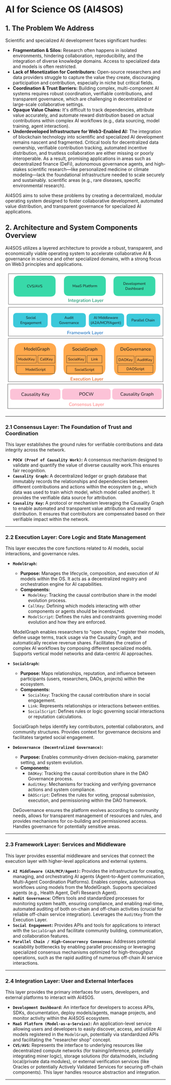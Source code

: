 # AI for Science OS (AI4SOS)

## 1. The Problem We Address

Scientific and specialized AI development faces significant hurdles:

*   **Fragmentation & Silos:** Research often happens in isolated environments, hindering collaboration, reproducibility, and the integration of diverse knowledge domains. Access to specialized data and models is often restricted.
*   **Lack of Monetization for Contributors:** Open-source researchers and data providers struggle to capture the value they create, discouraging participation and contribution, especially in niche but critical fields.
*   **Coordination & Trust Barriers:** Building complex, multi-component AI systems requires robust coordination, verifiable contributions, and transparent governance, which are challenging in decentralized or large-scale collaborative settings.
*   **Opaque Value Chains:** It's difficult to track dependencies, attribute value accurately, and automate reward distribution based on actual contributions within complex AI workflows (e.g., data sourcing, model training, agent interaction).
*   **Underdeveloped Infrastructure for Web3-Enabled AI:** The integration of blockchain technology into scientific and specialized AI development remains nascent and fragmented. Critical tools for decentralized data ownership, verifiable contribution tracking, automated incentive distribution, and trustless collaboration are either missing or poorly interoperable. As a result, promising applications in areas such as decentralized finance (DeFi), autonomous governance agents, and high-stakes scientific research—like personalized medicine or climate modeling—lack the foundational infrastructure needed to scale securely and sustainably. scientific areas (e.g., rare diseases, specific environmental research).

AI4SOS aims to solve these problems by creating a decentralized, modular operating system designed to foster collaborative development, automated value distribution, and transparent governance for specialized AI applications.

## 2. Architecture and System Components Overview

AI4SOS utilizes a layered architecture to provide a robust, transparent, and economically viable operating system to accelerate collaborative AI & governance in science and other specialized domains, with a strong focus on Web3 principles and applications.

![a4sos_arch](asset/a4s_Arch.png)

---

### 2.1 Consensus Layer: The Foundation of Trust and Coordination

This layer establishes the ground rules for verifiable contributions and data integrity across the network.

*   **`POCW (Proof of Causality Work)`:** A consensus mechanism designed to validate and quantify the value of diverse causality work.This ensures fair recognition.
*   **`Causality Graph`:** A decentralized ledger or graph database that immutably records the relationships and dependencies between different contributions and actions within the ecosystem (e.g., which data was used to train which model, which model called another). It provides the verifiable data source for attribution.
*   **`Causality Key`:** A protocol or mechanism leveraging the Causality Graph to enable automated and transparent value attribution and reward distribution. It ensures that contributors are compensated based on their verifiable impact within the network.

---

### 2.2 Execution Layer: Core Logic and State Management

This layer executes the core functions related to AI models, social interactions, and governance rules.

*   **`ModelGraph`:**
    *   **Purpose:** Manages the lifecycle, composition, and execution of AI models within the OS. It acts as a decentralized registry and orchestration engine for AI capabilities.
    *   **Components:**
        *   `ModelKey`: Tracking the causal contribution share in the model evolution process.
        *   `CallKey`: Defining which models interacting with other components or agents should be incentivized.
        *   `ModelScript`: Defines the rules and constraints governing model evolution and how they are enforced.
  
    ModelGraph enables researchers to "open shops," register their models, define usage terms, track usage via the Causality Graph, and automatically receive revenue shares. Facilitates the creation of complex AI workflows by composing different specialized models. Supports vertical model networks and data-centric AI approaches.
*   **`SocialGraph`:**
    *   **Purpose:** Maps relationships, reputation, and influence between participants (users, researchers, DAOs, projects) within the ecosystem.
    *   **Components:**
        *   `SocialKey`: Tracking the causal contribution share in social engagement.
        *   `Link`: Represents relationships or interactions between entities.
        *   `SocialScript`: Defines rules or logic governing social interactions or reputation calculations.
    
    SocialGraph helps identify key contributors, potential collaborators, and community structures. Provides context for governance decisions and facilitates targeted social engagement.

*   **`DeGovernance (Decentralized Governance)`:**
    *   **Purpose:** Enables community-driven decision-making, parameter setting, and system evolution.
    *   **Components:**
        *   `DAOKey`: Tracking the causal contribution share in the DAO Governance process.
        *   `AuditKey`: Mechanisms for tracking and verifying governance actions and system compliance.
        *   `DAOScript`: Defines the rules for voting, proposal submission, execution, and permissioning within the DAO framework.
    
    DeGovernance ensures the platform evolves according to community needs, allows for transparent management of resources and rules, and provides mechanisms for co-building and permissioned access. Handles governance for potentially sensitive areas.

---

### 2.3 Framework Layer: Services and Middleware

This layer provides essential middleware and services that connect the execution layer with higher-level applications and external systems.

*   **`AI Middleware (A2A/MCP/Agent)`:** Provides the infrastructure for creating, managing, and orchestrating AI agents (Agent-to-Agent communication, Multi-Agent Coordination Platforms). Enables complex, autonomous workflows using models from the ModelGraph. Supports specialized agents (e.g., Health Agent, DeFi Research Agent).
*   **`Audit Governance`:** Offers tools and standardized processes for monitoring system health, ensuring compliance, and enabling real-time, automated auditing of both on-chain and off-chain activities (crucial for reliable off-chain service integration). Leverages the `AuditKey` from the Execution Layer.
*   **`Social Engagement`:** Provides APIs and tools for applications to interact with the `SocialGraph` and facilitate community building, communication, and collaboration features.
*   **`Parallel Chain / High-Concurrency Consensus`:** Addresses potential scalability bottlenecks by enabling parallel processing or leveraging specialized consensus mechanisms optimized for high-throughput operations, such as the rapid auditing of numerous off-chain AI service interactions.

---

### 2.4 Integration Layer: User and External Interfaces

This layer provides the primary interfaces for users, developers, and external platforms to interact with AI4SOS.

*   **`Development Dashboard`:** An interface for developers to access APIs, SDKs, documentation, deploy models/agents, manage projects, and monitor activity within the AI4SOS ecosystem.
*   **`MaaS Platform (Model-as-a-Service)`:** An application-level service allowing users and developers to easily discover, access, and utilize AI models registered in the `ModelGraph`, potentially via standardized APIs and facilitating the "researcher shop" concept.
*   **`CVS/AVS`:** Represents the interface to underlying resources like decentralized compute networks (for training/inference, potentially integrating miner logic), storage solutions (for data/models, including local/private data modules), or external verification services (like Oracles or potentially Actively Validated Services for securing off-chain components). This layer handles resource abstraction and integration.

---

